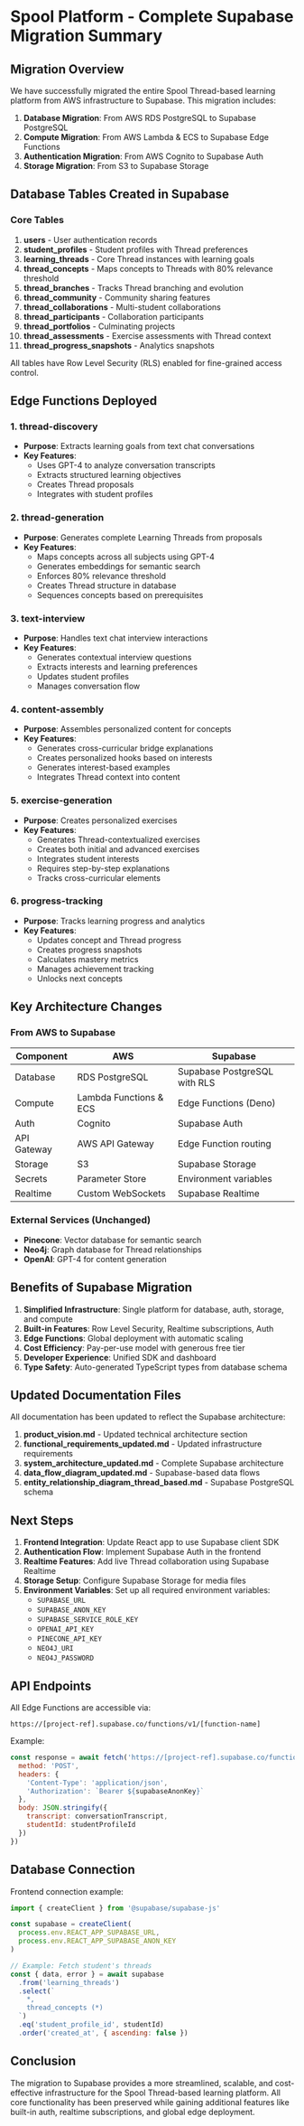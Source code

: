 # Spool Platform - Complete Supabase Migration Summary

## Migration Overview

We have successfully migrated the entire Spool Thread-based learning platform from AWS infrastructure to Supabase. This migration includes:

1. **Database Migration**: From AWS RDS PostgreSQL to Supabase PostgreSQL
2. **Compute Migration**: From AWS Lambda & ECS to Supabase Edge Functions
3. **Authentication Migration**: From AWS Cognito to Supabase Auth
4. **Storage Migration**: From S3 to Supabase Storage

## Database Tables Created in Supabase

### Core Tables
1. **users** - User authentication records
2. **student_profiles** - Student profiles with Thread preferences
3. **learning_threads** - Core Thread instances with learning goals
4. **thread_concepts** - Maps concepts to Threads with 80% relevance threshold
5. **thread_branches** - Tracks Thread branching and evolution
6. **thread_community** - Community sharing features
7. **thread_collaborations** - Multi-student collaborations
8. **thread_participants** - Collaboration participants
9. **thread_portfolios** - Culminating projects
10. **thread_assessments** - Exercise assessments with Thread context
11. **thread_progress_snapshots** - Analytics snapshots

All tables have Row Level Security (RLS) enabled for fine-grained access control.

## Edge Functions Deployed

### 1. thread-discovery
- **Purpose**: Extracts learning goals from text chat conversations
- **Key Features**:
  - Uses GPT-4 to analyze conversation transcripts
  - Extracts structured learning objectives
  - Creates Thread proposals
  - Integrates with student profiles

### 2. thread-generation
- **Purpose**: Generates complete Learning Threads from proposals
- **Key Features**:
  - Maps concepts across all subjects using GPT-4
  - Generates embeddings for semantic search
  - Enforces 80% relevance threshold
  - Creates Thread structure in database
  - Sequences concepts based on prerequisites

### 3. text-interview
- **Purpose**: Handles text chat interview interactions
- **Key Features**:
  - Generates contextual interview questions
  - Extracts interests and learning preferences
  - Updates student profiles
  - Manages conversation flow

### 4. content-assembly
- **Purpose**: Assembles personalized content for concepts
- **Key Features**:
  - Generates cross-curricular bridge explanations
  - Creates personalized hooks based on interests
  - Generates interest-based examples
  - Integrates Thread context into content

### 5. exercise-generation
- **Purpose**: Creates personalized exercises
- **Key Features**:
  - Generates Thread-contextualized exercises
  - Creates both initial and advanced exercises
  - Integrates student interests
  - Requires step-by-step explanations
  - Tracks cross-curricular elements

### 6. progress-tracking
- **Purpose**: Tracks learning progress and analytics
- **Key Features**:
  - Updates concept and Thread progress
  - Creates progress snapshots
  - Calculates mastery metrics
  - Manages achievement tracking
  - Unlocks next concepts

## Key Architecture Changes

### From AWS to Supabase

| Component | AWS | Supabase |
|-----------|-----|----------|
| Database | RDS PostgreSQL | Supabase PostgreSQL with RLS |
| Compute | Lambda Functions & ECS | Edge Functions (Deno) |
| Auth | Cognito | Supabase Auth |
| API Gateway | AWS API Gateway | Edge Function routing |
| Storage | S3 | Supabase Storage |
| Secrets | Parameter Store | Environment variables |
| Realtime | Custom WebSockets | Supabase Realtime |

### External Services (Unchanged)
- **Pinecone**: Vector database for semantic search
- **Neo4j**: Graph database for Thread relationships
- **OpenAI**: GPT-4 for content generation

## Benefits of Supabase Migration

1. **Simplified Infrastructure**: Single platform for database, auth, storage, and compute
2. **Built-in Features**: Row Level Security, Realtime subscriptions, Auth
3. **Edge Functions**: Global deployment with automatic scaling
4. **Cost Efficiency**: Pay-per-use model with generous free tier
5. **Developer Experience**: Unified SDK and dashboard
6. **Type Safety**: Auto-generated TypeScript types from database schema

## Updated Documentation Files

All documentation has been updated to reflect the Supabase architecture:

1. **product_vision.md** - Updated technical architecture section
2. **functional_requirements_updated.md** - Updated infrastructure requirements
3. **system_architecture_updated.md** - Complete Supabase architecture
4. **data_flow_diagram_updated.md** - Supabase-based data flows
5. **entity_relationship_diagram_thread_based.md** - Supabase PostgreSQL schema

## Next Steps

1. **Frontend Integration**: Update React app to use Supabase client SDK
2. **Authentication Flow**: Implement Supabase Auth in the frontend
3. **Realtime Features**: Add live Thread collaboration using Supabase Realtime
4. **Storage Setup**: Configure Supabase Storage for media files
5. **Environment Variables**: Set up all required environment variables:
   - `SUPABASE_URL`
   - `SUPABASE_ANON_KEY`
   - `SUPABASE_SERVICE_ROLE_KEY`
   - `OPENAI_API_KEY`
   - `PINECONE_API_KEY`
   - `NEO4J_URI`
   - `NEO4J_PASSWORD`

## API Endpoints

All Edge Functions are accessible via:
```
https://[project-ref].supabase.co/functions/v1/[function-name]
```

Example:
```javascript
const response = await fetch('https://[project-ref].supabase.co/functions/v1/thread-discovery', {
  method: 'POST',
  headers: {
    'Content-Type': 'application/json',
    'Authorization': `Bearer ${supabaseAnonKey}`
  },
  body: JSON.stringify({
    transcript: conversationTranscript,
    studentId: studentProfileId
  })
})
```

## Database Connection

Frontend connection example:
```javascript
import { createClient } from '@supabase/supabase-js'

const supabase = createClient(
  process.env.REACT_APP_SUPABASE_URL,
  process.env.REACT_APP_SUPABASE_ANON_KEY
)

// Example: Fetch student's threads
const { data, error } = await supabase
  .from('learning_threads')
  .select(`
    *,
    thread_concepts (*)
  `)
  .eq('student_profile_id', studentId)
  .order('created_at', { ascending: false })
```

## Conclusion

The migration to Supabase provides a more streamlined, scalable, and cost-effective infrastructure for the Spool Thread-based learning platform. All core functionality has been preserved while gaining additional features like built-in auth, realtime subscriptions, and global edge deployment. 